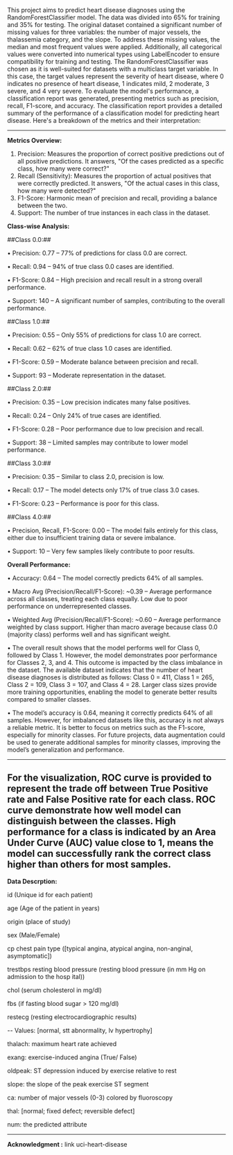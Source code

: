This project aims to predict heart disease diagnoses using the RandomForestClassifier model. The data was divided into 65% for training and 35% for testing. The original dataset contained a significant number of missing values for three variables: the number of major vessels, the thalassemia category, and the slope. To address these missing values, the median and most frequent values were applied. Additionally, all categorical values were converted into numerical types using LabelEncoder to ensure compatibility for training and testing.
The RandomForestClassifier was chosen as it is well-suited for datasets with a multiclass target variable. In this case, the target values represent the severity of heart disease, where 0 indicates no presence of heart disease, 1 indicates mild, 2 moderate, 3 severe, and 4 very severe.
To evaluate the model's performance, a classification report was generated, presenting metrics such as precision, recall, F1-score, and accuracy.
The classification report provides a detailed summary of the performance of a classification model for predicting heart disease. Here's a breakdown of the metrics and their interpretation:
________________________________________
**Metrics Overview:**
1.	Precision: Measures the proportion of correct positive predictions out of all positive predictions. It answers, "Of the cases predicted as a specific class, how many were correct?"
2.	Recall (Sensitivity): Measures the proportion of actual positives that were correctly predicted. It answers, "Of the actual cases in this class, how many were detected?"
3.	F1-Score: Harmonic mean of precision and recall, providing a balance between the two.
4.	Support: The number of true instances in each class in the dataset.

**Class-wise Analysis:**

##Class 0.0:##

•	Precision: 0.77 – 77% of predictions for class 0.0 are correct.

•	Recall: 0.94 – 94% of true class 0.0 cases are identified.

•	F1-Score: 0.84 – High precision and recall result in a strong overall performance.

•	Support: 140 – A significant number of samples, contributing to the overall performance.


##Class 1.0:##

•	Precision: 0.55 – Only 55% of predictions for class 1.0 are correct.

•	Recall: 0.62 – 62% of true class 1.0 cases are identified.

•	F1-Score: 0.59 – Moderate balance between precision and recall.

•	Support: 93 – Moderate representation in the dataset.


##Class 2.0:##

•	Precision: 0.35 – Low precision indicates many false positives.

•	Recall: 0.24 – Only 24% of true cases are identified.

•	F1-Score: 0.28 – Poor performance due to low precision and recall.

•	Support: 38 – Limited samples may contribute to lower model performance.


##Class 3.0:##

•	Precision: 0.35 – Similar to class 2.0, precision is low.

•	Recall: 0.17 – The model detects only 17% of true class 3.0 cases.

•	F1-Score: 0.23 – Performance is poor for this class.


##Class 4.0:##

•	Precision, Recall, F1-Score: 0.00 – The model fails entirely for this class, either due to insufficient training data or severe imbalance.

•	Support: 10 – Very few samples likely contribute to poor results.



**Overall Performance:**

•	Accuracy: 0.64 – The model correctly predicts 64% of all samples.

•	Macro Avg (Precision/Recall/F1-Score): ~0.39 – Average performance across all classes, treating each class equally. Low due to poor performance on underrepresented classes.

•	Weighted Avg (Precision/Recall/F1-Score): ~0.60 – Average performance weighted by class support. Higher than macro average because class 0.0 (majority class) performs well and has significant weight.

•	The overall result shows that the model performs well for Class 0, followed by Class 1. However, the model demonstrates poor performance for Classes 2, 3, and 4. This outcome is impacted by the class imbalance in the dataset. The available dataset indicates that the number of heart disease diagnoses is distributed as follows: Class 0 = 411, Class 1 = 265, Class 2 = 109, Class 3 = 107, and Class 4 = 28. Larger class sizes provide more training opportunities, enabling the model to generate better results compared to smaller classes.

•	The model’s accuracy is 0.64, meaning it correctly predicts 64% of all samples. However, for imbalanced datasets like this, accuracy is not always a reliable metric. It is better to focus on metrics such as the F1-score, especially for minority classes. For future projects, data augmentation could be used to generate additional samples for minority classes, improving the model’s generalization and performance.

---------------------------------------------------------------------------------
For the visualization, ROC curve is provided to represent the trade off between True Positive rate and False Positive rate for each class. ROC curve demonstrate how well model can distinguish between the classes. High performance for a class is indicated by an Area Under Curve (AUC) value close to 1, means the model can successfully rank the correct class higher than others for most samples.
------------------------------------------------------------------------------

**Data Descrption:**

id (Unique id for each patient)

age (Age of the patient in years)

origin (place of study)

sex (Male/Female)

cp chest pain type ([typical angina, atypical angina, non-anginal, asymptomatic])

trestbps resting blood pressure (resting blood pressure (in mm Hg on admission to the hosp
ital))

chol (serum cholesterol in mg/dl)

fbs (if fasting blood sugar > 120 mg/dl)

restecg (resting electrocardiographic results)

-- Values: [normal, stt abnormality, lv hypertrophy]

thalach: maximum heart rate achieved

exang: exercise-induced angina (True/ False)

oldpeak: ST depression induced by exercise relative to rest

slope: the slope of the peak exercise ST segment

ca: number of major vessels (0-3) colored by fluoroscopy

thal: [normal; fixed defect; reversible defect]

num: the predicted attribute

----------------------------------------------------

**Acknowledgment :** 
link uci-heart-disease
